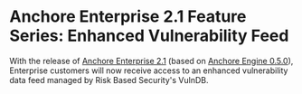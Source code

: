 # Anchore Enterprise 2.1 Feature Series: Enhanced Vulnerability Feed

With the release of [Anchore Enterprise 2.1](https://anchore.com/announcing-anchore-enterprise-2-1/) (based on [Anchore Engine 0.5.0](https://anchore.com/opensource/)), Enterprise customers will now receive access to an enhanced vulnerability data feed managed by Risk Based Security's VulnDB.
